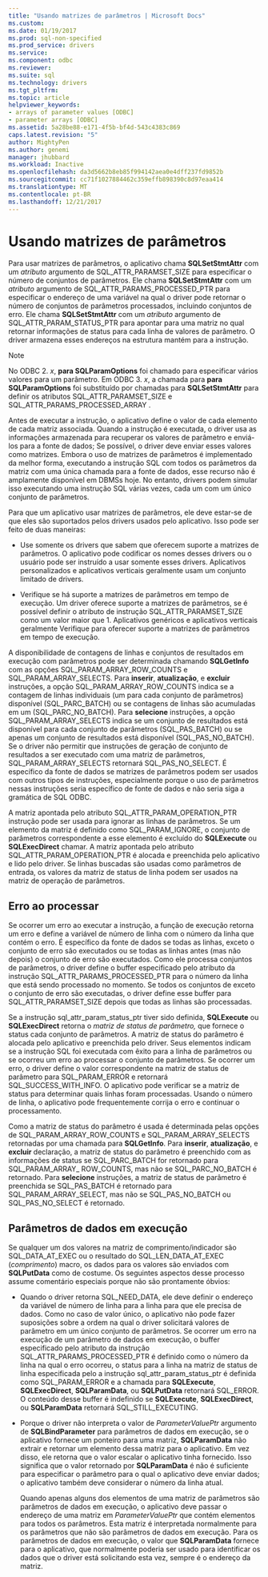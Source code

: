 ```yaml
---
title: "Usando matrizes de parâmetros | Microsoft Docs"
ms.custom: 
ms.date: 01/19/2017
ms.prod: sql-non-specified
ms.prod_service: drivers
ms.service: 
ms.component: odbc
ms.reviewer: 
ms.suite: sql
ms.technology: drivers
ms.tgt_pltfrm: 
ms.topic: article
helpviewer_keywords:
- arrays of parameter values [ODBC]
- parameter arrays [ODBC]
ms.assetid: 5a28be88-e171-4f5b-bf4d-543c4383c869
caps.latest.revision: "5"
author: MightyPen
ms.author: genemi
manager: jhubbard
ms.workload: Inactive
ms.openlocfilehash: da3d5662b8eb85f994142aea0e4dff237fd9852b
ms.sourcegitcommit: cc71f1027884462c359effb898390c8d97eaa414
ms.translationtype: MT
ms.contentlocale: pt-BR
ms.lasthandoff: 12/21/2017
---
```

# <a name="using-arrays-of-parameters"></a>Usando matrizes de parâmetros
Para usar matrizes de parâmetros, o aplicativo chama **SQLSetStmtAttr** com um *atributo* argumento de SQL_ATTR_PARAMSET_SIZE para especificar o número de conjuntos de parâmetros. Ele chama **SQLSetStmtAttr** com um *atributo* argumento de SQL_ATTR_PARAMS_PROCESSED_PTR para especificar o endereço de uma variável na qual o driver pode retornar o número de conjuntos de parâmetros processados, incluindo conjuntos de erro. Ele chama **SQLSetStmtAttr** com um *atributo* argumento de SQL_ATTR_PARAM_STATUS_PTR para apontar para uma matriz no qual retornar informações de status para cada linha de valores de parâmetro. O driver armazena esses endereços na estrutura mantém para a instrução.  
  
> [!NOTE]  
>  No ODBC 2. *x*, **para SQLParamOptions** foi chamado para especificar vários valores para um parâmetro. Em ODBC 3. *x*, a chamada para **para SQLParamOptions** foi substituído por chamadas para **SQLSetStmtAttr** para definir os atributos SQL_ATTR_PARAMSET_SIZE e SQL_ATTR_PARAMS_PROCESSED_ARRAY .  
  
 Antes de executar a instrução, o aplicativo define o valor de cada elemento de cada matriz associada. Quando a instrução é executada, o driver usa as informações armazenada para recuperar os valores de parâmetro e enviá-los para a fonte de dados; Se possível, o driver deve enviar esses valores como matrizes. Embora o uso de matrizes de parâmetros é implementado da melhor forma, executando a instrução SQL com todos os parâmetros da matriz com uma única chamada para a fonte de dados, esse recurso não é amplamente disponível em DBMSs hoje. No entanto, drivers podem simular isso executando uma instrução SQL várias vezes, cada um com um único conjunto de parâmetros.  
  
 Para que um aplicativo usar matrizes de parâmetros, ele deve estar-se de que eles são suportados pelos drivers usados pelo aplicativo. Isso pode ser feito de duas maneiras:  
  
-   Use somente os drivers que sabem que oferecem suporte a matrizes de parâmetros. O aplicativo pode codificar os nomes desses drivers ou o usuário pode ser instruído a usar somente esses drivers. Aplicativos personalizados e aplicativos verticais geralmente usam um conjunto limitado de drivers.  
  
-   Verifique se há suporte a matrizes de parâmetros em tempo de execução. Um driver oferece suporte a matrizes de parâmetros, se é possível definir o atributo de instrução SQL_ATTR_PARAMSET_SIZE como um valor maior que 1. Aplicativos genéricos e aplicativos verticais geralmente Verifique para oferecer suporte a matrizes de parâmetros em tempo de execução.  
  
 A disponibilidade de contagens de linhas e conjuntos de resultados em execução com parâmetros pode ser determinada chamando **SQLGetInfo** com as opções SQL_PARAM_ARRAY_ROW_COUNTS e SQL_PARAM_ARRAY_SELECTS. Para **inserir**, **atualização**, e **excluir** instruções, a opção SQL_PARAM_ARRAY_ROW_COUNTS indica se a contagem de linhas individuais (um para cada conjunto de parâmetros) disponível (SQL_PARC_BATCH) ou se contagens de linhas são acumuladas em um (SQL_PARC_NO_BATCH). Para **selecione** instruções, a opção SQL_PARAM_ARRAY_SELECTS indica se um conjunto de resultados está disponível para cada conjunto de parâmetros (SQL_PAS_BATCH) ou se apenas um conjunto de resultados está disponível (SQL_PAS_NO_BATCH). Se o driver não permitir que instruções de geração de conjunto de resultados a ser executado com uma matriz de parâmetros, SQL_PARAM_ARRAY_SELECTS retornará SQL_PAS_NO_SELECT. É específico da fonte de dados se matrizes de parâmetros podem ser usados com outros tipos de instruções, especialmente porque o uso de parâmetros nessas instruções seria específico de fonte de dados e não seria siga a gramática de SQL ODBC.  
  
 A matriz apontada pelo atributo SQL_ATTR_PARAM_OPERATION_PTR instrução pode ser usada para ignorar as linhas de parâmetros. Se um elemento da matriz é definido como SQL_PARAM_IGNORE, o conjunto de parâmetros correspondente a esse elemento é excluído do **SQLExecute** ou **SQLExecDirect** chamar. A matriz apontada pelo atributo SQL_ATTR_PARAM_OPERATION_PTR é alocada e preenchida pelo aplicativo e lido pelo driver. Se linhas buscadas são usadas como parâmetros de entrada, os valores da matriz de status de linha podem ser usados na matriz de operação de parâmetros.  
  
## <a name="error-processing"></a>Erro ao processar  
 Se ocorrer um erro ao executar a instrução, a função de execução retorna um erro e define a variável de número de linha com o número da linha que contém o erro. É específico da fonte de dados se todas as linhas, exceto o conjunto de erro são executados ou se todas as linhas antes (mas não depois) o conjunto de erro são executados. Como ele processa conjuntos de parâmetros, o driver define o buffer especificado pelo atributo da instrução SQL_ATTR_PARAMS_PROCESSED_PTR para o número da linha que está sendo processado no momento. Se todos os conjuntos de exceto o conjunto de erro são executadas, o driver define esse buffer para SQL_ATTR_PARAMSET_SIZE depois que todas as linhas são processadas.  
  
 Se a instrução sql_attr_param_status_ptr tiver sido definida, **SQLExecute** ou **SQLExecDirect** retorna o *matriz de status de parâmetro,* que fornece o status cada conjunto de parâmetros. A matriz de status do parâmetro é alocada pelo aplicativo e preenchida pelo driver. Seus elementos indicam se a instrução SQL foi executada com êxito para a linha de parâmetros ou se ocorreu um erro ao processar o conjunto de parâmetros. Se ocorrer um erro, o driver define o valor correspondente na matriz de status de parâmetro para SQL_PARAM_ERROR e retornará SQL_SUCCESS_WITH_INFO. O aplicativo pode verificar se a matriz de status para determinar quais linhas foram processadas. Usando o número de linha, o aplicativo pode frequentemente corrija o erro e continuar o processamento.  
  
 Como a matriz de status do parâmetro é usada é determinada pelas opções de SQL_PARAM_ARRAY_ROW_COUNTS e SQL_PARAM_ARRAY_SELECTS retornadas por uma chamada para **SQLGetInfo**. Para **inserir**, **atualização**, e **excluir** declaração, a matriz de status do parâmetro é preenchido com as informações de status se SQL_PARC_BATCH for retornado para SQL_PARAM_ARRAY_ ROW_COUNTS, mas não se SQL_PARC_NO_BATCH é retornado. Para **selecione** instruções, a matriz de status de parâmetro é preenchida se SQL_PAS_BATCH é retornado para SQL_PARAM_ARRAY_SELECT, mas não se SQL_PAS_NO_BATCH ou SQL_PAS_NO_SELECT é retornado.  
  
## <a name="data-at-execution-parameters"></a>Parâmetros de dados em execução  
 Se qualquer um dos valores na matriz de comprimento/indicador são SQL_DATA_AT_EXEC ou o resultado do SQL_LEN_DATA_AT_EXEC (*comprimento*) macro, os dados para os valores são enviados com **SQLPutData** como de costume. Os seguintes aspectos desse processo assume comentário especiais porque não são prontamente óbvios:  
  
-   Quando o driver retorna SQL_NEED_DATA, ele deve definir o endereço da variável de número de linha para a linha para que ele precisa de dados. Como no caso de valor único, o aplicativo não pode fazer suposições sobre a ordem na qual o driver solicitará valores de parâmetro em um único conjunto de parâmetros. Se ocorrer um erro na execução de um parâmetro de dados em execução, o buffer especificado pelo atributo da instrução SQL_ATTR_PARAMS_PROCESSED_PTR é definido como o número da linha na qual o erro ocorreu, o status para a linha na matriz de status de linha especificada pelo a instrução sql_attr_param_status_ptr é definida como SQL_PARAM_ERROR e a chamada para **SQLExecute**, **SQLExecDirect**, **SQLParamData**, ou  **SQLPutData** retornará SQL_ERROR. O conteúdo desse buffer é indefinido se **SQLExecute**, **SQLExecDirect**, ou **SQLParamData** retornará SQL_STILL_EXECUTING.  
  
-   Porque o driver não interpreta o valor de *ParameterValuePtr* argumento de **SQLBindParameter** para parâmetros de dados em execução, se o aplicativo fornece um ponteiro para uma matriz,  **SQLParamData** não extrair e retornar um elemento dessa matriz para o aplicativo. Em vez disso, ele retorna que o valor escalar o aplicativo tinha fornecido. Isso significa que o valor retornado por **SQLParamData** é não é suficiente para especificar o parâmetro para o qual o aplicativo deve enviar dados; o aplicativo também deve considerar o número da linha atual.  
  
     Quando apenas alguns dos elementos de uma matriz de parâmetros são parâmetros de dados em execução, o aplicativo deve passar o endereço de uma matriz em *ParameterValuePtr* que contém elementos para todos os parâmetros. Esta matriz é interpretada normalmente para os parâmetros que não são parâmetros de dados em execução. Para os parâmetros de dados em execução, o valor que **SQLParamData** fornece para o aplicativo, que normalmente poderia ser usado para identificar os dados que o driver está solicitando esta vez, sempre é o endereço da matriz.
